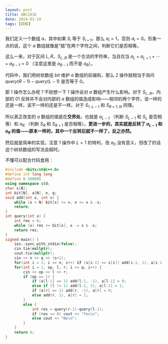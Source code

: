 ```yaml
---
layout: post
title: ABC341E
date: 2024-02-19
tags: [题解]
---
```




我们定义一个数组 $a$，其中如果 $S_i$ 等于 $S_{i+1}$，那么 $a_i = 1$，否则 $a_i = 0$。形象一点的说，这个 $a$ 数组就像是“插”在两个字符之间，判断它们是否相等。

这么一来，对于区间 $L,R$，$S_{L..R}$ 是一个合法的字符串，当且仅当 $a_L+a_{L+1}+\cdots+a_{R-1} = 0$ （注意这里是 $a_{R-1}$ 而不是 $a_R$）。

代码中，我们用树状数组 $bit$ 维护 $a$ 数组的前缀和，那么 $2$ 操作就相当于询问 $query(R-1)-query(L-1)$ 是否等于 $0$。

那 $1$ 操作怎么办呢？不妨想一下 $1$ 操作会对 $a$ 数组产生什么影响。对于 $S_{L..R}$，内部的 $01$ 反转并不会对内部的 $a$ 数组的值造成影响——相邻的两个字符，该一样的还是一样，该不一样的还是不一样。对于 $S_{1..L-1}$ 和 $S_{R+1..N}$ 同理。

所以真正改变的 $a$ 数组的值是在**交界处**，也就是 $a_{L-1}$ （判断 $S_{L-1}$ 和 $S_{L}$ 是否相等）和 $a_R$ （判断 $S_R$ 和 $S_{R+1}$ 是否相等）。**更进一步的，其实就是反转了 $a_{L-1}$ 和 $a_{R}$ 的值——原本一样的，其中一个反转后就不一样了，反之亦然。**

然后就是简单的实现，注意 $1$ 操作中 $L=1$ 的特判，改 $a_0$ 没有意义，但改了的话这个树状数组的写法会超时。

不懂可以配合代码食用：

```cpp
#include <bits/stdc++.h>
#define int long long
#define N 500005
using namespace std;
char s[N];
int bit[N], a[N], n, q;
void add(int x, int v) {
	while (x < N) bit[x] += v, x += x & -x;
	return;
}
int query(int x) {
	int res = 0;
	while (x) res += bit[x], x -= x & -x;
	return res;
}
signed main() {
	ios::sync_with_stdio(false);
	cin.tie(nullptr);
	cout.tie(nullptr);
	cin >> n >> q >> (s+1);
	for(int i = 2; i <= n; i++) if (s[i-1] == s[i]) add(i-1, 1), a[i-1] = 1;
	for(int i = 1, op, l, r; i <= q; i++) {
		cin >> op >> l >> r;
		if (op == 1) {
			if (a[l-1] == 1) add(l-1, -1), a[l-1] = 0;
			else if (l != 1) add(l-1, 1), a[l-1] = 1;
			if (a[r] == 1) add(r, -1), a[r] = 0;
			else add(r, 1), a[r] = 1;
		}
		else {
			int res = query(r-1)-query(l-1);
			if (res == 0) cout << "Yes\n";
			else cout << "No\n";
		}
	}
	return 0;
}
```